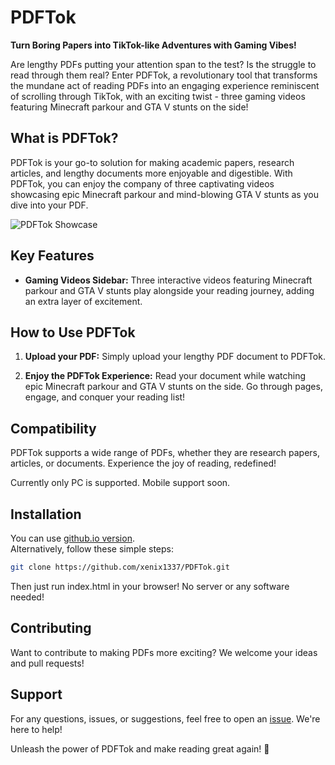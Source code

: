 # PDFTok

**Turn Boring Papers into TikTok-like Adventures with Gaming Vibes!**

Are lengthy PDFs putting your attention span to the test? Is the struggle to read through them real? Enter PDFTok, a revolutionary tool that transforms the mundane act of reading PDFs into an engaging experience reminiscent of scrolling through TikTok, with an exciting twist - three gaming videos featuring Minecraft parkour and GTA V stunts on the side!

## What is PDFTok?

PDFTok is your go-to solution for making academic papers, research articles, and lengthy documents more enjoyable and digestible. With PDFTok, you can enjoy the company of three captivating videos showcasing epic Minecraft parkour and mind-blowing GTA V stunts as you dive into your PDF.

![PDFTok Showcase](doc/showcase.gif)

## Key Features

-   **Gaming Videos Sidebar:** Three interactive videos featuring Minecraft parkour and GTA V stunts play alongside your reading journey, adding an extra layer of excitement.

## How to Use PDFTok

1. **Upload your PDF:** Simply upload your lengthy PDF document to PDFTok.

2. **Enjoy the PDFTok Experience:** Read your document while watching epic Minecraft parkour and GTA V stunts on the side. Go through pages, engage, and conquer your reading list!

## Compatibility

PDFTok supports a wide range of PDFs, whether they are research papers, articles, or documents. Experience the joy of reading, redefined!

Currently only PC is supported. Mobile support soon.

## Installation

You can use [github.io version](https://xenix1337.github.io/PDFTok/). \
Alternatively, follow these simple steps:

```bash
git clone https://github.com/xenix1337/PDFTok.git
```

Then just run index.html in your browser! No server or any software needed!

## Contributing

Want to contribute to making PDFs more exciting? We welcome your ideas and pull requests!

## Support

For any questions, issues, or suggestions, feel free to open an [issue](https://github.com/xenix1337/PDFTok/issues). We're here to help!

Unleash the power of PDFTok and make reading great again! 🚀

